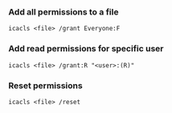 ### Add all permissions to a file
```
icacls <file> /grant Everyone:F
```

### Add read permissions for specific user
```
icacls <file> /grant:R "<user>:(R)"
```

### Reset permissions
```
icacls <file> /reset
```

